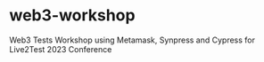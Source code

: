 # web3-workshop
Web3 Tests Workshop using Metamask, Synpress and Cypress for Live2Test 2023 Conference
